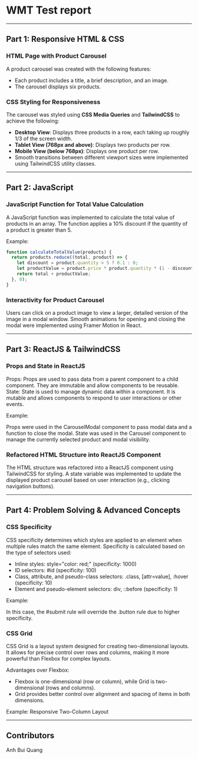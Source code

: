 # WMT Test report

---


## Part 1: Responsive HTML & CSS

### HTML Page with Product Carousel

A product carousel was created with the following features:

- Each product includes a title, a brief description, and an image.
- The carousel displays six products.

### CSS Styling for Responsiveness

The carousel was styled using **CSS Media Queries** and **TailwindCSS** to achieve the following:

- **Desktop View**: Displays three products in a row, each taking up roughly 1/3 of the screen width.
- **Tablet View (768px and above)**: Displays two products per row.
- **Mobile View (below 768px)**: Displays one product per row.
- Smooth transitions between different viewport sizes were implemented using TailwindCSS utility classes.

---

## Part 2: JavaScript

### JavaScript Function for Total Value Calculation

A JavaScript function was implemented to calculate the total value of products in an array. The function applies a 10% discount if the quantity of a product is greater than 5.

Example:

```javascript
function calculateTotalValue(products) {
  return products.reduce((total, product) => {
    let discount = product.quantity > 5 ? 0.1 : 0;
    let productValue = product.price * product.quantity * (1 - discount);
    return total + productValue;
  }, 0);
}
```

### Interactivity for Product Carousel

Users can click on a product image to view a larger, detailed version of the image in a modal window.
Smooth animations for opening and closing the modal were implemented using Framer Motion in React.

---

## Part 3: ReactJS & TailwindCSS

### Props and State in ReactJS

Props: Props are used to pass data from a parent component to a child component. They are immutable and allow components to be reusable.
State: State is used to manage dynamic data within a component. It is mutable and allows components to respond to user interactions or other events.

Example:

Props were used in the CarouselModal component to pass modal data and a function to close the modal.
State was used in the Carousel component to manage the currently selected product and modal visibility.

### Refactored HTML Structure into ReactJS Component

The HTML structure was refactored into a ReactJS component using TailwindCSS for styling.
A state variable was implemented to update the displayed product carousel based on user interaction (e.g., clicking navigation buttons).

---

## Part 4: Problem Solving & Advanced Concepts

### CSS Specificity

CSS specificity determines which styles are applied to an element when multiple rules match the same element. Specificity is calculated based on the type of selectors used:

- Inline styles: style="color: red;" (specificity: 1000)
- ID selectors: #id (specificity: 100)
- Class, attribute, and pseudo-class selectors: .class, [attr=value], :hover (specificity: 10)
- Element and pseudo-element selectors: div, ::before (specificity: 1)

Example:

In this case, the #submit rule will override the .button rule due to higher specificity.

### CSS Grid

CSS Grid is a layout system designed for creating two-dimensional layouts. It allows for precise control over rows and columns, making it more powerful than Flexbox for complex layouts.

Advantages over Flexbox:

- Flexbox is one-dimensional (row or column), while Grid is two-dimensional (rows and columns).
- Grid provides better control over alignment and spacing of items in both dimensions.

Example: Responsive Two-Column Layout


---

## Contributors

Anh Bui Quang
